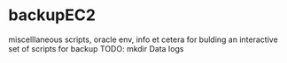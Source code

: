 # backupEC2
miscelllaneous scripts, oracle env, info et cetera for bulding an interactive set of scripts for backup
TODO:
mkdir Data logs
